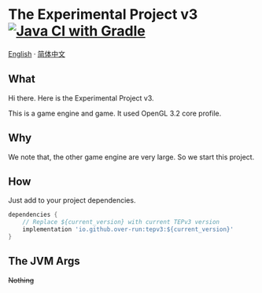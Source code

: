 # The Experimental Project v3 [![Java CI with Gradle](https://github.com/Over-Run/TEPv3/actions/workflows/gradle.yml/badge.svg?branch=3.0&event=push)](https://github.com/Over-Run/TEPv3/actions/workflows/gradle.yml)

[English](README.md) · [简体中文](README-zh-cn.md)

## What

Hi there. Here is the Experimental Project v3.

This is a game engine and game. It used OpenGL 3.2 core profile.

## Why

We note that, the other game engine are very large. So we start this project.

## How

Just add to your project dependencies.

```groovy
dependencies {
    // Replace ${current_version} with current TEPv3 version
    implementation 'io.github.over-run:tepv3:${current_version}'
}
```

## The JVM Args

~~Nothing~~
